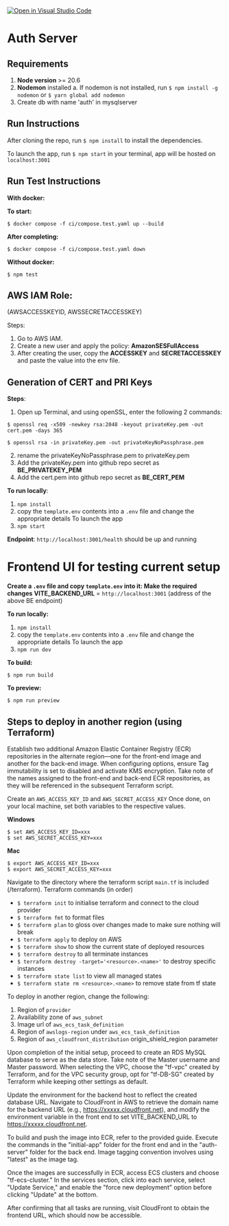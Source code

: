 [![Open in Visual Studio Code](https://classroom.github.com/assets/open-in-vscode-718a45dd9cf7e7f842a935f5ebbe5719a5e09af4491e668f4dbf3b35d5cca122.svg)](https://classroom.github.com/online_ide?assignment_repo_id=11679466&assignment_repo_type=AssignmentRepo)

# Auth Server 

## Requirements
1. **Node version** >= 20.6
2. **Nodemon** installed
    a. If nodemon is not installed, run `$ npm install -g nodemon` or `$ yarn global add nodemon`
3. Create db with name 'auth' in mysqlserver

## Run Instructions
After cloning the repo, run `$ npm install` to install the dependencies.

To launch the app, run `$ npm start` in your terminal, app will be hosted on `localhost:3001`

## Run Test Instructions
**With docker:**

 **To start:** 
```
$ docker compose -f ci/compose.test.yaml up --build
``` 
 
 **After completing:** 
 ```
$ docker compose -f ci/compose.test.yaml down
```

**Without docker:**
```
$ npm test
```

## AWS IAM Role: 
(AWSACCESSKEYID, AWSSECRETACCESSKEY)

Steps:
1. Go to AWS IAM.
2. Create a new user and apply the policy: **AmazonSESFullAccess**
3. After creating the user, copy the **ACCESSKEY** and **SECRETACCESSKEY** and paste the value into the env file.

## Generation of CERT and PRI Keys

**Steps**:
1. Open up Terminal, and using openSSL, enter the following 2 commands:
```
$ openssl req -x509 -newkey rsa:2048 -keyout privateKey.pem -out cert.pem -days 365
```
```
$ openssl rsa -in privateKey.pem -out privateKeyNoPassphrase.pem
```
2. rename the privateKeyNoPassphrase.pem to privateKey.pem
3. Add the privateKey.pem into github repo secret as **BE_PRIVATEKEY_PEM**
4. Add the cert.pem into github repo secret as **BE_CERT_PEM**


**To run locally**:
1. `npm install`
2. copy the `template.env` contents into a `.env` file and change the appropriate details To launch the app
3. `npm start`

**Endpoint**: `http://localhost:3001/health`  should be up and running

# Frontend UI for testing current setup
**Create a `.env` file and copy `template.env` into it: Make the required changes**
**VITE_BACKEND_URL** = `http://localhost:3001` (address of the above BE endpoint)

**To run locally:**
1. `npm install`
2. copy the `template.env` contents into a `.env` file and change the appropriate details To launch the app
3. `npm run dev`

**To build:**
```
$ npm run build
```

**To preview:**
```
$ npm run preview
```

## Steps to deploy in another region (using Terraform)

Establish two additional Amazon Elastic Container Registry (ECR) repositories in the alternate region—one for the front-end image and another for the back-end image. When configuring options, ensure Tag immutability is set to disabled and activate KMS encryption. Take note of the names assigned to the front-end and back-end ECR repositories, as they will be referenced in the subsequent Terraform script.

Create an `AWS_ACCESS_KEY_ID` and `AWS_SECRET_ACCESS_KEY`
Once done, on your local machine, set both variables to the respective values.

**Windows**
```
$ set AWS_ACCESS_KEY_ID=xxx
$ set AWS_SECRET_ACCESS_KEY=xxx
```

**Mac**
```
$ export AWS_ACCESS_KEY_ID=xxx
$ export AWS_SECRET_ACCESS_KEY=xxx

```

Navigate to the directory where the terraform script `main.tf` is included (/terraform).
Terraform commands (in order)

- `$ terraform init` to initialise terraform and connect to the cloud provider
- `$ terraform fmt` to format files
- `$ terraform plan` to gloss over changes made to make sure nothing will break
- `$ terraform apply` to deploy on AWS
- `$ terraform show` to show the current state of deployed resources
- `$ terraform destroy` to all terminate instances
- `$ terraform destroy -target='<resource>.<name>'` to destroy specific instances
- `$ terraform state list` to view all managed states
- `$ terraform state rm <resource>.<name>` to remove state from tf state

To deploy in another region, change the following:
1. Region of  `provider`
2. Availability zone of `aws_subnet`
3. Image url of  `aws_ecs_task_definition`
4. Region of  `awslogs-region` under `aws_ecs_task_definition`
5. Region of  `aws_cloudfront_distribution` origin_shield_region parameter

Upon completion of the initial setup, proceed to create an RDS MySQL database to serve as the data store. Take note of the Master username and Master password. When selecting the VPC, choose the "tf-vpc" created by Terraform, and for the VPC security group, opt for "tf-DB-SG" created by Terraform while keeping other settings as default.

Update the environment for the backend host to reflect the created database URL. Navigate to CloudFront in AWS to retrieve the domain name for the backend URL (e.g., https://xxxxx.cloudfront.net), and modify the environment variable in the front end to set VITE_BACKEND_URL to https://xxxxx.cloudfront.net.

To build and push the image into ECR, refer to the provided guide. Execute the commands in the "initial-app" folder for the front end and in the "auth-server" folder for the back end. Image tagging convention involves using "latest" as the image tag.

Once the images are successfully in ECR, access ECS clusters and choose "tf-ecs-cluster." In the services section, click into each service, select "Update Service," and enable the "force new deployment" option before clicking "Update" at the bottom.

After confirming that all tasks are running, visit CloudFront to obtain the frontend URL, which should now be accessible.

